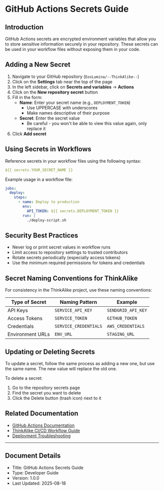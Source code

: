# GitHub Actions Secrets Guide

## Introduction

GitHub Actions secrets are encrypted environment variables that allow you to store sensitive information securely in your repository. These secrets can be used in your workflow files without exposing them in your code.

## Adding a New Secret

1. Navigate to your GitHub repository (`EosLumina/--ThinkAlike--`)
2. Click on the **Settings** tab near the top of the page
3. In the left sidebar, click on **Secrets and variables** → **Actions**
4. Click on the **New repository secret** button
5. Fill in the form:
   - **Name**: Enter your secret name (e.g., `DEPLOYMENT_TOKEN`)
     - Use UPPERCASE with underscores
     - Make names descriptive of their purpose
   - **Secret**: Enter the secret value
     - Be careful - you won't be able to view this value again, only replace it
6. Click **Add secret**

## Using Secrets in Workflows

Reference secrets in your workflow files using the following syntax:

```yaml
${{ secrets.YOUR_SECRET_NAME }}
```

Example usage in a workflow file:

```yaml
jobs:
  deploy:
    steps:
      - name: Deploy to production
        env:
          API_TOKEN: ${{ secrets.DEPLOYMENT_TOKEN }}
        run: |
          ./deploy-script.sh
```

## Security Best Practices

- Never log or print secret values in workflow runs
- Limit access to repository settings to trusted contributors
- Rotate secrets periodically (especially access tokens)
- Use the minimum required permissions for tokens and credentials

## Secret Naming Conventions for ThinkAlike

For consistency in the ThinkAlike project, use these naming conventions:

| Type of Secret | Naming Pattern | Example |
|----------------|----------------|---------|
| API Keys | `SERVICE_API_KEY` | `SENDGRID_API_KEY` |
| Access Tokens | `SERVICE_TOKEN` | `GITHUB_TOKEN` |
| Credentials | `SERVICE_CREDENTIALS` | `AWS_CREDENTIALS` |
| Environment URLs | `ENV_URL` | `STAGING_URL` |

## Updating or Deleting Secrets

To update a secret, follow the same process as adding a new one, but use the same name. The new value will replace the old one.

To delete a secret:
1. Go to the repository secrets page
2. Find the secret you want to delete
3. Click the Delete button (trash icon) next to it

## Related Documentation

- [GitHub Actions Documentation](https://docs.github.com/en/actions/security-guides/encrypted-secrets)
- [ThinkAlike CI/CD Workflow Guide](./ci_cd_workflow_guide.md)
- [Deployment Troubleshooting](../../architecture/deployment_troubleshooting.md)

---

## Document Details

- Title: GitHub Actions Secrets Guide
- Type: Developer Guide
- Version: 1.0.0
- Last Updated: 2025-08-18
